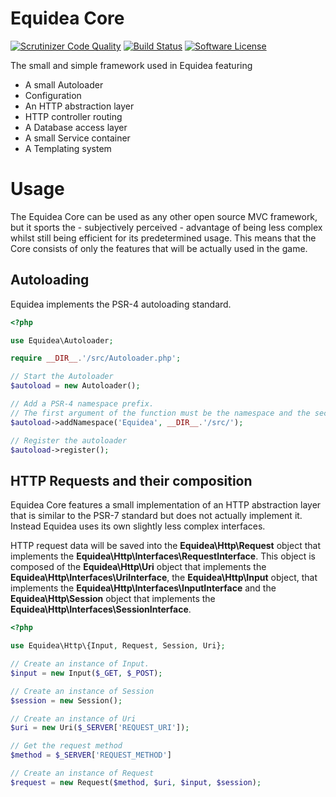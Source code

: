 # Equidea Core
[![Scrutinizer Code Quality](https://scrutinizer-ci.com/g/Equidea/Core/badges/quality-score.png?b=master)](https://scrutinizer-ci.com/g/Equidea/Core/?branch=master)
[![Build Status](https://scrutinizer-ci.com/g/Equidea/Core/badges/build.png?b=master)](https://scrutinizer-ci.com/g/Equidea/Core/build-status/master)
[![Software License](https://img.shields.io/badge/license-MIT-brightgreen.svg?style=flat-square)](LICENSE)

The small and simple framework used in Equidea featuring
* A small Autoloader
* Configuration
* An HTTP abstraction layer
* HTTP controller routing
* A Database access layer
* A small Service container
* A Templating system

# Usage
The Equidea Core can be used as any other open source MVC framework, but it sports the - subjectively perceived - advantage of being less complex whilst still being efficient for its predetermined usage. This means that the Core consists of only the features that will be actually used in the game.

## Autoloading
Equidea implements the PSR-4 autoloading standard.

```php
<?php

use Equidea\Autoloader;

require __DIR__.'/src/Autoloader.php';

// Start the Autoloader
$autoload = new Autoloader();

// Add a PSR-4 namespace prefix. 
// The first argument of the function must be the namespace and the second its associated path.
$autoload->addNamespace('Equidea', __DIR__.'/src/');

// Register the autoloader
$autoload->register();
```

## HTTP Requests and their composition
Equidea Core features a small implementation of an HTTP abstraction layer that is similar to the PSR-7 standard but does not actually implement it. Instead Equidea uses its own slightly less complex interfaces.

HTTP request data will be saved into the **Equidea\Http\Request** object that implements the **Equidea\Http\Interfaces\RequestInterface**.
This object is composed of the **Equidea\Http\Uri** object that implements the **Equidea\Http\Interfaces\UriInterface**, the **Equidea\Http\Input** object, that implements the **Equidea\Http\Interfaces\InputInterface** and the **Equidea\Http\Session** object that implements the **Equidea\Http\Interfaces\SessionInterface**.

```php
<?php

use Equidea\Http\{Input, Request, Session, Uri};

// Create an instance of Input.
$input = new Input($_GET, $_POST);

// Create an instance of Session
$session = new Session();

// Create an instance of Uri
$uri = new Uri($_SERVER['REQUEST_URI']);

// Get the request method
$method = $_SERVER['REQUEST_METHOD']

// Create an instance of Request
$request = new Request($method, $uri, $input, $session);
```
